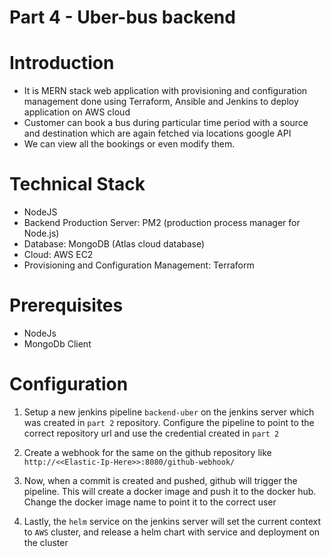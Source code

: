 # Part 4 - Uber-bus backend

# Introduction 
   -  It is MERN stack web application with provisioning and configuration management done using Terraform, Ansible and Jenkins to deploy application on AWS cloud
   -  Customer can book a bus during particular time period with a source and destination which are again fetched via locations google API
   -  We can view all the bookings or even modify them.

# Technical Stack
   - NodeJS
   - Backend Production Server: PM2 (production process manager for Node.js)
   - Database: MongoDB (Atlas cloud database)
   - Cloud: AWS EC2
   - Provisioning and Configuration Management: Terraform

# Prerequisites
   - NodeJs
   - MongoDb Client

# Configuration

1. Setup a new jenkins pipeline `backend-uber` on the jenkins server which was created in `part 2` repository. Configure the pipeline to point to the correct repository url and use the credential created in `part 2`

2. Create a webhook for the same on the github repository like `http://<<Elastic-Ip-Here>>:8080/github-webhook/`

3. Now, when a commit is created and pushed, github will trigger the pipeline. This will create a docker image and push it to the docker hub. Change the docker image name to point it to the correct user

4. Lastly, the `helm` service on the jenkins server will set the current context to `AWS` cluster, and release a helm chart with service and deployment on the cluster
   
